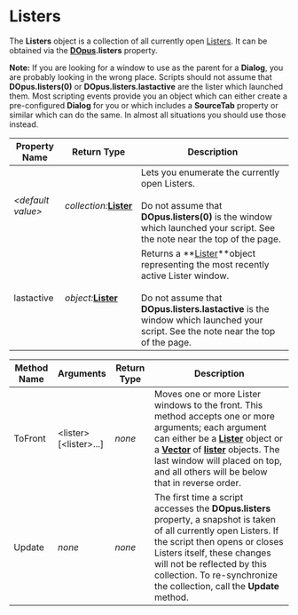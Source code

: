 # Listers

The **Listers** object is a collection of all currently open [Listers](/Manual/basic_concepts/the_lister/README.md). It can be obtained via the **[DOpus](dopus.md).listers** property.

**Note:** If you are looking for a window to use as the parent for a **Dialog**, you are probably looking in the wrong place. Scripts should not assume that **DOpus.listers(0)** or **DOpus.listers.lastactive** are the lister which launched them. Most scripting events provide you an object which can either create a pre-configured **Dialog** for you or which includes a **SourceTab** property or similar which can do the same. In almost all situations you should use those instead.

| Property Name | Return Type | Description |
| --- | --- | --- |
| *\<default value\>* | *collection:***[Lister](lister.md)** | Lets you enumerate the currently open Listers.<br /><br />Do not assume that **DOpus.listers(0)** is the window which launched your script. See the note near the top of the page. |
| lastactive | *object:***[Lister](lister.md)** | Returns a **[Lister](lister.md)**object representing the most recently active Lister window.<br /><br />Do not assume that **DOpus.listers.lastactive** is the window which launched your script. See the note near the top of the page. |

| Method Name | **Arguments** | Return Type | Description |
| --- | --- | --- | --- |
| ToFront | \<lister\>  <br />\[\<lister\>...\] | *none* | Moves one or more Lister windows to the front. This method accepts one or more arguments; each argument can either be a **[Lister](lister.md)** object or a **[Vector](vector.md)** of **[lister](lister.md)** objects. The last window will placed on top, and all others will be below that in reverse order. |
| Update | *none* | *none* | The first time a script accesses the **DOpus.listers** property, a snapshot is taken of all currently open Listers. If the script then opens or closes Listers itself, these changes will not be reflected by this collection. To re-synchronize the collection, call the **Update** method. |

